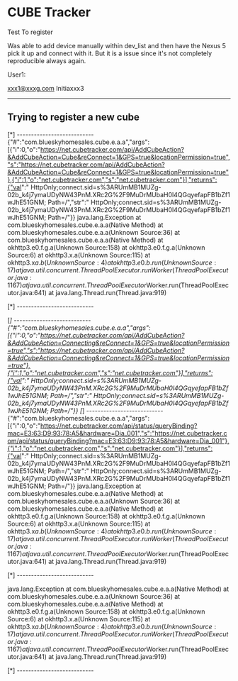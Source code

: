 # CUBE Tracker

Test To register

Was able to add device manually within dev_list and then have the Nexus 5 pick it up and connect with it. But it is a issue since it's not completely reproducible always again. 


User1:

xxx1@xxxg.com
Initiaxxx3



------
Trying to register a new cube
------

[*] ---------------------------
{"#":"com.blueskyhomesales.cube.e.a.a","args":[{"i":0,"o":"https://net.cubetracker.com/api/AddCubeAction?&AddCubeAction=Cube&reConnect=1&GPS=true&locationPermission=true","s":"https://net.cubetracker.com/api/AddCubeAction?&AddCubeAction=Cube&reConnect=1&GPS=true&locationPermission=true"},{"i":1,"o":"net.cubetracker.com","s":"net.cubetracker.com"}],"returns":{"val":" HttpOnly;connect.sid=s%3ARUmMB1MUZg-02b_k4j7ymaUDyNW43PnM.XRc2G%2F9MuDrMUbaH0l4QGqyefapFB1bZf1wJhE51GNM; Path=/","str":" HttpOnly;connect.sid=s%3ARUmMB1MUZg-02b_k4j7ymaUDyNW43PnM.XRc2G%2F9MuDrMUbaH0l4QGqyefapFB1bZf1wJhE51GNM; Path=/"}}
java.lang.Exception
	at com.blueskyhomesales.cube.e.a.a(Native Method)
	at com.blueskyhomesales.cube.e.a.a(Unknown Source:36)
	at com.blueskyhomesales.cube.e.a.a(Native Method)
	at okhttp3.e0.f.g.a(Unknown Source:158)
	at okhttp3.e0.f.g.a(Unknown Source:6)
	at okhttp3.x.a(Unknown Source:115)
	at okhttp3.x$a.b(Unknown Source:4)
	at okhttp3.e0.b.run(Unknown Source:17)
	at java.util.concurrent.ThreadPoolExecutor.runWorker(ThreadPoolExecutor.java:1167)
	at java.util.concurrent.ThreadPoolExecutor$Worker.run(ThreadPoolExecutor.java:641)
	at java.lang.Thread.run(Thread.java:919)

[*] ---------------------------


[*] ---------------------------
{"#":"com.blueskyhomesales.cube.e.a.a","args":[{"i":0,"o":"https://net.cubetracker.com/api/AddCubeAction?&AddCubeAction=Connecting&reConnect=1&GPS=true&locationPermission=true","s":"https://net.cubetracker.com/api/AddCubeAction?&AddCubeAction=Connecting&reConnect=1&GPS=true&locationPermission=true"},{"i":1,"o":"net.cubetracker.com","s":"net.cubetracker.com"}],"returns":{"val":" HttpOnly;connect.sid=s%3ARUmMB1MUZg-02b_k4j7ymaUDyNW43PnM.XRc2G%2F9MuDrMUbaH0l4QGqyefapFB1bZf1wJhE51GNM; Path=/","str":" HttpOnly;connect.sid=s%3ARUmMB1MUZg-02b_k4j7ymaUDyNW43PnM.XRc2G%2F9MuDrMUbaH0l4QGqyefapFB1bZf1wJhE51GNM; Path=/"}}
[*] ---------------------------
{"#":"com.blueskyhomesales.cube.e.a.a","args":[{"i":0,"o":"https://net.cubetracker.com/api/status/queryBinding?mac=E3:63:D9:93:78:A5&hardware=Dia_001","s":"https://net.cubetracker.com/api/status/queryBinding?mac=E3:63:D9:93:78:A5&hardware=Dia_001"},{"i":1,"o":"net.cubetracker.com","s":"net.cubetracker.com"}],"returns":{"val":" HttpOnly;connect.sid=s%3ARUmMB1MUZg-02b_k4j7ymaUDyNW43PnM.XRc2G%2F9MuDrMUbaH0l4QGqyefapFB1bZf1wJhE51GNM; Path=/","str":" HttpOnly;connect.sid=s%3ARUmMB1MUZg-02b_k4j7ymaUDyNW43PnM.XRc2G%2F9MuDrMUbaH0l4QGqyefapFB1bZf1wJhE51GNM; Path=/"}}
java.lang.Exception
	at com.blueskyhomesales.cube.e.a.a(Native Method)
	at com.blueskyhomesales.cube.e.a.a(Unknown Source:36)
	at com.blueskyhomesales.cube.e.a.a(Native Method)
	at okhttp3.e0.f.g.a(Unknown Source:158)
	at okhttp3.e0.f.g.a(Unknown Source:6)
	at okhttp3.x.a(Unknown Source:115)
	at okhttp3.x$a.b(Unknown Source:4)
	at okhttp3.e0.b.run(Unknown Source:17)
	at java.util.concurrent.ThreadPoolExecutor.runWorker(ThreadPoolExecutor.java:1167)
	at java.util.concurrent.ThreadPoolExecutor$Worker.run(ThreadPoolExecutor.java:641)
	at java.lang.Thread.run(Thread.java:919)

[*] ---------------------------


java.lang.Exception
	at com.blueskyhomesales.cube.e.a.a(Native Method)
	at com.blueskyhomesales.cube.e.a.a(Unknown Source:36)
	at com.blueskyhomesales.cube.e.a.a(Native Method)
	at okhttp3.e0.f.g.a(Unknown Source:158)
	at okhttp3.e0.f.g.a(Unknown Source:6)
	at okhttp3.x.a(Unknown Source:115)
	at okhttp3.x$a.b(Unknown Source:4)
	at okhttp3.e0.b.run(Unknown Source:17)
	at java.util.concurrent.ThreadPoolExecutor.runWorker(ThreadPoolExecutor.java:1167)
	at java.util.concurrent.ThreadPoolExecutor$Worker.run(ThreadPoolExecutor.java:641)
	at java.lang.Thread.run(Thread.java:919)

[*] ---------------------------

